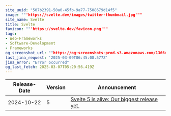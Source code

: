 ```yaml
---
site_uuid: "507b2391-50a0-45fb-9a77-7508679d14f5"
image: ""'https://svelte.dev/images/twitter-thumbnail.jpg'""
site_name: Svelte
title: Svelte
favicon: ""'https://svelte.dev/favicon.png'""
tags:
- Web-Frameworks
- Software-Development
- Frameworks
og_screenshot_url: ""https://og-screenshots-prod.s3.amazonaws.com/1366x768/80/false/d5ce42d3352af3144b253670b8c6e9d274edd84ae1a6d00f4bcb57078b7e303f.jpeg""
last_jina_request: '2025-03-09T06:45:08.577Z'
jina_error: "Error occurred"
og_last_fetch: 2025-03-07T05:20:56.419Z
---
```


| Release-Date | Version | Announcement                                                                             |
| ------------ | ------- | ---------------------------------------------------------------------------------------- |
| 2024-10-22   | 5       | [Svelte 5 is alive: Our biggest release yet.](https://svelte.dev/blog/svelte-5-is-alive) |

